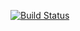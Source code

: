 [![Build Status](https://travis-ci.org/halpan2001/sequelize.svg?branch=master)](https://travis-ci.org/halpan2001/sequelize)
